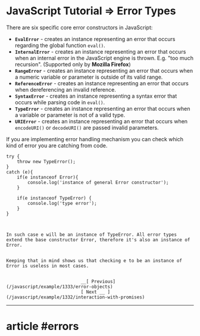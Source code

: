 # JavaScript Tutorial =\> Error Types

There are six specific core error constructors in JavaScript:

* **`EvalError`** \- creates an instance representing an error that occurs regarding the global function `eval()`.
* **`InternalError`** \- creates an instance representing an error that occurs when an internal error in the JavaScript engine is thrown. E.g. "too much recursion". (Supported only by **Mozilla Firefox**)
* **`RangeError`** \- creates an instance representing an error that occurs when a numeric variable or parameter is outside of its valid range.
* **`ReferenceError`** \- creates an instance representing an error that occurs when dereferencing an invalid reference.
* **`SyntaxError`** \- creates an instance representing a syntax error that occurs while parsing code in `eval()`.
* **`TypeError`** \- creates an instance representing an error that occurs when a variable or parameter is not of a valid type.
* **`URIError`** \- creates an instance representing an error that occurs when `encodeURI()` or `decodeURI()` are passed invalid parameters.

If you are implementing error handling mechanism you can check which kind of error you are catching from code.

```
try {
    throw new TypeError();
}
catch (e){
    if(e instanceof Error){
        console.log('instance of general Error constructor');
    }

    if(e instanceof TypeError) {
        console.log('type error');
    }
}



In such case e will be an instance of TypeError. All error types extend the base constructor Error, therefore it's also an instance of Error.


Keeping that in mind shows us that checking e to be an instance of Error is useless in most cases.


                            __[ Previous](/javascript/example/1333/error-objects)
                            [ Next __ ](/javascript/example/1332/interaction-with-promises)
```

----

# article #errors
